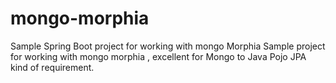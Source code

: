 # mongo-morphia
Sample Spring Boot project for working with mongo Morphia
Sample project for working with mongo morphia , excellent for Mongo to Java Pojo JPA kind of requirement.

